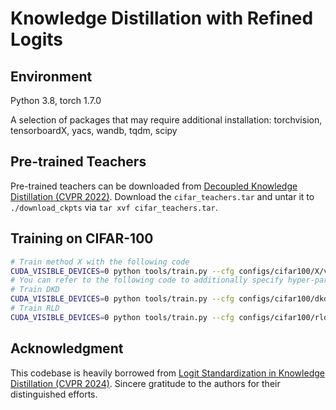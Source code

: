 #  Knowledge Distillation with Refined Logits

## Environment

Python 3.8, torch 1.7.0

A selection of packages that may require additional installation: torchvision, tensorboardX, yacs, wandb, tqdm, scipy

## Pre-trained Teachers

Pre-trained teachers can be downloaded from [Decoupled Knowledge Distillation (CVPR 2022)](https://github.com/megvii-research/mdistiller/releases/tag/checkpoints). Download the `cifar_teachers.tar` and untar it to `./download_ckpts` via `tar xvf cifar_teachers.tar`.

## Training on CIFAR-100

```sh
# Train method X with the following code
CUDA_VISIBLE_DEVICES=0 python tools/train.py --cfg configs/cifar100/X/vgg13_vgg8.yaml
# You can refer to the following code to additionally specify hyper-parameters
# Train DKD
CUDA_VISIBLE_DEVICES=0 python tools/train.py --cfg configs/cifar100/dkd/vgg13_vgg8.yaml DKD.ALPHA 1. DKD.BETA 8. DKD.T 4.
# Train RLD
CUDA_VISIBLE_DEVICES=0 python tools/train.py --cfg configs/cifar100/rld/vgg13_vgg8.yaml --same-t RLD.ALPHA 1. RLD.BETA 8. RLD.T 4.
```

## Acknowledgment

This codebase is heavily borrowed from [Logit Standardization in Knowledge Distillation (CVPR 2024)](https://github.com/sunshangquan/logit-standardization-KD). Sincere gratitude to the authors for their distinguished efforts. 
